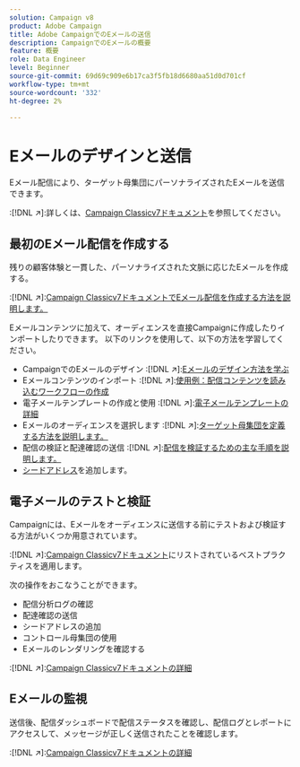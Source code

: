 ```yaml
---
solution: Campaign v8
product: Adobe Campaign
title: Adobe CampaignでのEメールの送信
description: CampaignでのEメールの概要
feature: 概要
role: Data Engineer
level: Beginner
source-git-commit: 69d69c909e6b17ca3f5fb18d6680aa51d0d701cf
workflow-type: tm+mt
source-wordcount: '332'
ht-degree: 2%

---
```


# Eメールのデザインと送信

Eメール配信により、ターゲット母集団にパーソナライズされたEメールを送信できます。

:[!DNL :arrow_upper_right:]:詳しくは、[Campaign Classicv7ドキュメント](https://experienceleague.adobe.com/docs/campaign-classic/using/sending-messages/sending-emails/about-email-channel.html)を参照してください。

## 最初のEメール配信を作成する

残りの顧客体験と一貫した、パーソナライズされた文脈に応じたEメールを作成する。

:[!DNL :arrow_upper_right:]:[Campaign Classicv7ドキュメントでEメール配信を作成する方法を説明します。](https://experienceleague.adobe.com/docs/campaign-classic/using/designing-content/editing-html-content/use-case--creating-an-email-delivery.html)

Eメールコンテンツに加えて、オーディエンスを直接Campaignに作成したりインポートしたりできます。 以下のリンクを使用して、以下の方法を学習してください。

* CampaignでのEメールのデザイン
:[!DNL :arrow_upper_right:]:[Eメールのデザイン方法を学ぶ](https://experienceleague.adobe.com/docs/campaign-classic/using/sending-messages/sending-emails/defining-the-email-content.html)
* Eメールコンテンツのインポート
:[!DNL :arrow_upper_right:]:[使用例：配信コンテンツを読み込むワークフローの作成](https://experienceleague.adobe.com/docs/campaign-classic/using/automating-with-workflows/use-cases/deliveries/loading-delivery-content.html)
* 電子メールテンプレートの作成と使用
:[!DNL :arrow_upper_right:]:[電子メールテンプレートの詳細](https://experienceleague.adobe.com/docs/campaign-classic/using/sending-messages/using-delivery-templates/about-templates.html)
* Eメールのオーディエンスを選択します
:[!DNL :arrow_upper_right:]:[ターゲット母集団を定義する方法を説明します。](https://experienceleague.adobe.com/docs/campaign-classic/using/sending-messages/key-steps-when-creating-a-delivery/steps-defining-the-target-population.html)
* 配信の検証と配達確認の送信
:[!DNL :arrow_upper_right:]:[配信を検証するための主な手順を説明します。](https://experienceleague.adobe.com/docs/campaign-classic/using/sending-messages/key-steps-when-creating-a-delivery/steps-validating-the-delivery.html)
* [シードアドレス](https://experienceleague.adobe.com/docs/campaign-classic/using/sending-messages/using-seed-addresses/about-seed-addresses.html)を追加します。

## 電子メールのテストと検証

Campaignには、Eメールをオーディエンスに送信する前にテストおよび検証する方法がいくつか用意されています。

:[!DNL :arrow_upper_right:]:[Campaign Classicv7ドキュメント](https://experienceleague.adobe.com/docs/campaign-classic/using/sending-messages/key-steps-when-creating-a-delivery/delivery-bestpractices/check-before-sending.html)にリストされているベストプラクティスを適用します。

次の操作をおこなうことができます。

* 配信分析ログの確認
* 配達確認の送信
* シードアドレスの追加
* コントロール母集団の使用
* Eメールのレンダリングを確認する

:[!DNL :arrow_upper_right:]:[Campaign Classicv7ドキュメントの詳細](https://experienceleague.adobe.com/docs/campaign-classic/using/sending-messages/key-steps-when-creating-a-delivery/steps-validating-the-delivery.html)

## Eメールの監視

送信後、配信ダッシュボードで配信ステータスを確認し、配信ログとレポートにアクセスして、メッセージが正しく送信されたことを確認します。

:[!DNL :arrow_upper_right:]:[Campaign Classicv7ドキュメントの詳細](https://experienceleague.adobe.com/docs/campaign-classic/using/sending-messages/key-steps-when-creating-a-delivery/delivery-bestpractices/track-and-monitor.html)

